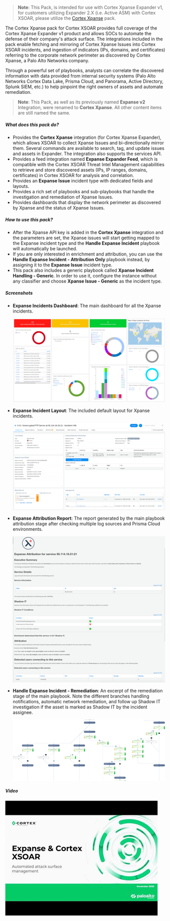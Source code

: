 > **Note**: This Pack, is intended for use with Cortex Xpanse Expander v1, for customers utilizing Expander 2.X (i.e. Active ASM) with Cortex XSOAR, please utilize the [Cortex Xpanse](https://cortex.marketplace.pan.dev/marketplace/details/CortexXpanse/) pack.

The Cortex Xpanse pack for Cortex XSOAR provides full coverage of the Cortex Xpanse Expander v1 product and allows SOCs to automate the defense of their company's attack surface. The integrations included in the pack enable fetching and mirroring of Cortex Xpanse Issues into Cortex XSOAR incidents, and ingestion of indicators (IPs, domains, and certificates) referring to the corporate network perimeter as discovered by Cortex Xpanse, a Palo Alto Networks company.

Through a powerful set of playbooks, analysts can correlate the discovered information with data provided from internal security systems (Palo Alto Networks Cortex Data Lake, Prisma Cloud, and Panorama, Active Directory, Splunk SIEM, etc.) to help pinpoint the right owners of assets and automate remediation.

> **Note**: This Pack, as well as its previously named **Expanse v2** Integration, were renamed to **Cortex Xpanse**. All other content items are still named the same.

##### What does this pack do?
- Provides the **Cortex Xpanse** integration (for Cortex Xpanse Expander), which allows XSOAR to collect Xpanse Issues and bi-directionally mirror them. Several commands are available to search, tag, and update issues and assets in Expander. The integration also supports the services API.
- Provides a feed integration named **Expanse Expander Feed**, which is compatible with the Cortex XSOAR Threat Intel Management capabilities to retrieve and store discovered assets (IPs, IP ranges, domains, certificates) in Cortex XSOAR for analysis and correlation.
- Provides an **Expanse Issue** incident type with dedicated fields and layouts.
- Provides a rich set of playbooks and sub-playbooks that handle the investigation and remediation of Xpanse Issues.
- Provides dashboards that display the network perimeter as discovered by Xpanse and the status of Xpanse Issues.

##### How to use this pack?
- After the Xpanse API key is added in the **Cortex Xpanse** integration and the parameters are set, the Xpanse issues will start getting mapped to the Expanse incident type and the **Handle Expanse Incident** playbook will automatically be launched.
- If you are only interested in enrichment and attribution, you can use the **Handle Expanse Incident - Attribution Only** playbook instead, by assigning it to the **Expanse Issue** incident type.
- This pack also includes a generic playbook called **Xpanse Incident Handling - Generic**. In order to use it, configure the instance without any classifier and choose **Xpanse Issue - Generic** as the incident type.

##### Screenshots

- **Expanse Incidents Dashboard**: The main dashboard for all the Xpanse incidents.

    ![Expanse Incidents Dashboard](binary_files/Expanse_Incidents_Dashboard.png)

- **Expanse Incident Layout**: The included default layout for Xpanse incidents.

    ![Expanse Incident Layout](binary_files/Expanse_Incident_Layout.png)

- **Expanse Attribution Report**: The report generated by the main playbook attribution stage after checking multiple log sources and Prisma Cloud environments.

    ![Expanse Attribution Report](binary_files/Expanse_Attribution_Report.png)

- **Handle Expanse Incident - Remediation**: An excerpt of the remediation stage of the main playbook. Note the different branches handling notifications, automatic network remediation, and follow up Shadow IT investigation if the asset is marked as Shadow IT by the incident assignee.

    ![Handle Expanse Incident Remediation](binary_files/Handle_Expanse_Incident_Remediation.png)

##### Video

[![Expanse and Cortex XSOAR](binary_files/0.jpg)](https://www.youtube.com/watch?v=I3Vj-f5VGMk)